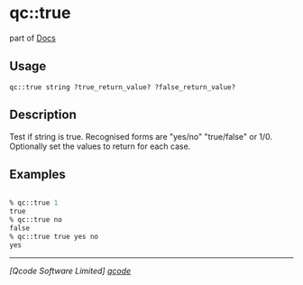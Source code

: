 qc::true
========

part of [Docs](.)

Usage
-----
`
        qc::true string ?true_return_value? ?false_return_value?
    `

Description
-----------
Test if string is true. Recognised forms are "yes/no" "true/false" or 1/0.
        Optionally set the values to return for each case.

Examples
--------
```tcl

% qc::true 1
true
% qc::true no
false
% qc::true true yes no
yes
```

----------------------------------
*[Qcode Software Limited] [qcode]*

[qcode]: www.qcode.co.uk "Qcode Software"